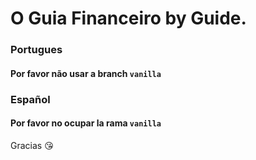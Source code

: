 # O Guia Financeiro by Guide.

### Portugues

#### Por favor não usar a branch `vanilla`

### Español

#### Por favor no ocupar la rama `vanilla`

Gracias 😘
